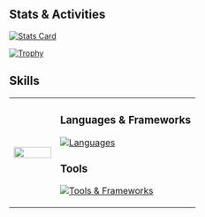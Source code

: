 ## Stats & Activities

[![Stats Card](https://github-profile-summary-cards.vercel.app/api/cards/stats?username=masaengineer&theme=tokyonight)](https://github.com/vn7n24fzkq/github-profile-summary-cards)

[![Trophy](https://github-profile-trophy.vercel.app/?username=masaengineer&theme=tokyonight&title=-Stars,-Followers,-Reviews,-Experience)](https://github.com/ryo-ma/github-profile-trophy)

## Skills

<table>
<tr>
<td width="25%">
<img src="https://github.com/user-attachments/assets/2ad1bd7d-180c-4cec-a569-24c445afb171" width="100%" height="100%">
</td>
<td style="vertical-align: bottom;">

### Languages & Frameworks

[![Languages](https://skillicons.dev/icons?i=ruby,rails,js,html,css,tailwind,jquery,sass,react&perline=5)](https://skillicons.dev)

### Tools

[![Tools & Frameworks](https://skillicons.dev/icons?i=aws,git,github,postgres,docker,redis,vscode,vim,figma,postman,notion&perline=8)](https://skillicons.dev)

</td>
</tr>
</table>
